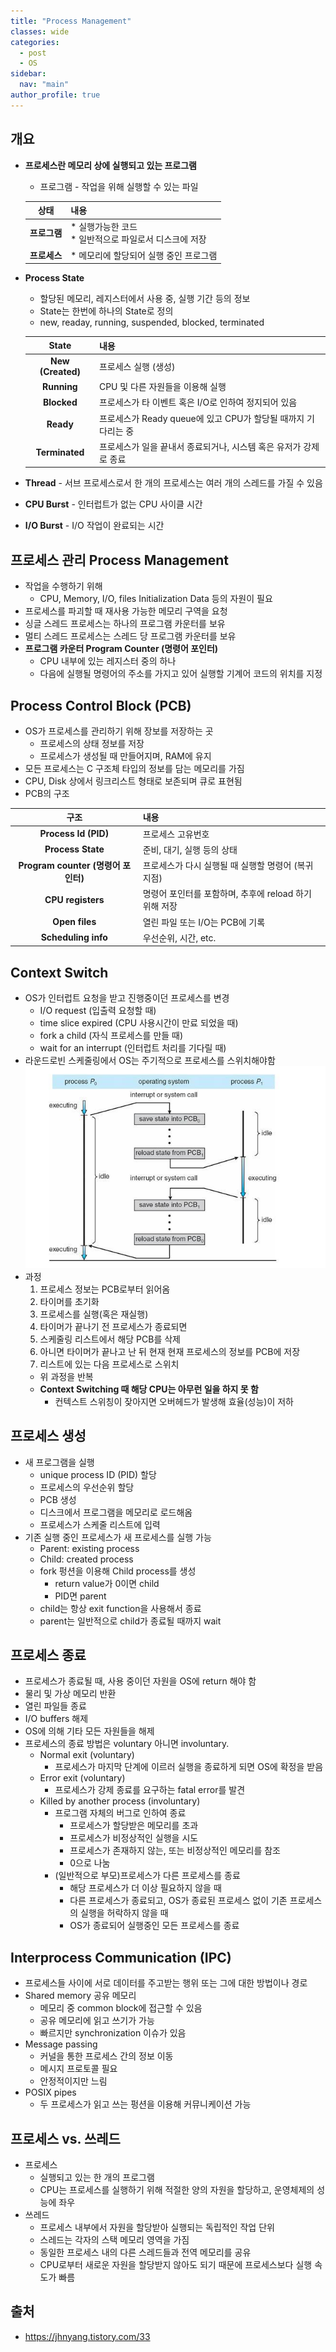 ```yaml
---
title: "Process Management"
classes: wide
categories: 
  - post
  - OS
sidebar:
  nav: "main"
author_profile: true
---
```

   
## 개요
* **프로세스란 메모리 상에 실행되고 있는 프로그램**
  * 프로그램 - 작업을 위해 실행할 수 있는 파일

  |상태|내용|
  |:---:|:---|
  |<strong>프로그램<strong/>|* 실행가능한 코드<br/>* 일반적으로 파일로서 디스크에 저장|
  |<strong>프로세스<strong/>|* 메모리에 할당되어 실행 중인 프로그램|

* **Process State**
  * 할당된 메모리, 레지스터에서 사용 중, 실행 기간 등의 정보
  * State는 한번에 하나의 State로 정의
  * new, readay, running, suspended, blocked, terminated

  |State|내용|
  |:---:|:---|
  |<strong>New (Created)<strong/>|프로세스 실행 (생성)|
  |<strong>Running<strong/>|CPU 및 다른 자원들을 이용해 실행|
  |<strong>Blocked<strong/>|프로세스가 타 이벤트 혹은 I/O로 인하여 정지되어 있음 |
  |<strong>Ready<strong/>|프로세스가 Ready queue에 있고 CPU가 할당될 때까지 기다리는 중|
  |<strong>Terminated<strong/>|프로세스가 일을 끝내서 종료되거나, 시스템 혹은 유저가 강제로 종료|

* **Thread** - 서브 프로세스로서 한 개의 프로세스는 여러 개의 스레드를 가질 수 있음
* **CPU Burst** - 인터럽트가 없는 CPU 사이클 시간
* **I/O Burst** - I/O 작업이 완료되는 시간

## 프로세스 관리 Process Management
* 작업을 수행하기 위해
  * CPU, Memory, I/O, files Initialization Data 등의 자원이 필요
* 프로세스를 파괴할 때 재사용 가능한 메모리 구역을 요청
* 싱글 스레드 프로세스는 하나의 프로그램 카운터를 보유
* 멀티 스레드 프로세스는 스레드 당 프로그램 카운터를 보유
* **프로그램 카운터 Program Counter (명령어 포인터)**
  - CPU 내부에 있는 레지스터 중의 하나
  - 다음에 실행될 명령어의 주소를 가지고 있어 실행할 기계어 코드의 위치를 지정

## Process Control Block (PCB)
* OS가 프로세스를 관리하기 위해 장보를 저장하는 곳
  * 프로세스의 상태 정보를 저장
  * 프로세스가 생성될 때 만들어지며, RAM에 유지
* 모든 프로세스는 C 구조체 타입의 정보를 담는 메모리를 가짐
* CPU, Disk 상에서 링크리스트 형태로 보존되며 큐로 표현됨
* PCB의 구조

|구조|내용|
|:---:|:---|
|<strong>Process Id (PID<strong/>)|프로세스 고유번호|
|<strong>Process State<strong/>|준비, 대기, 실행 등의 상태|
|<strong>Program counter (명령어 포인터)<strong/>|프로세스가 다시 실행될 때 실행할 명령어 (복귀 지점)|
|<strong>CPU registers<strong/>|명령어 포인터를 포함하며, 추후에 reload 하기 위해 저장|
|<strong>Open files<strong/>|열린 파일 또는 I/O는 PCB에 기록|
|<strong>Scheduling info<strong/>|우선순위, 시간, etc.|

## Context Switch
* OS가 인터럽트 요청을 받고 진행중이던 프로세스를 변경
  * I/O request (입출력 요청할 때)
  * time slice expired (CPU 사용시간이 만료 되었을 때)
  * fork a child (자식 프로세스를 만들 때)
  * wait for an interrupt (인터럽트 처리를 기다릴 때) 
* 라운드로빈 스케줄링에서 OS는 주기적으로 프로세스를 스위치해야함
![post_thumbnail](/assets/images/다운로드.jfif)
* 과정
  1. 프로세스 정보는 PCB로부터 읽어옴
  2. 타이머를 초기화
  3. 프로세스를 실행(혹은 재실행)
  4. 타이머가 끝나기 전 프로세스가 종료되면
    1. 스케줄링 리스트에서 해당 PCB를 삭제
    2. 아니면 타이머가 끝나고 난 뒤 현재 현재 프로세스의 정보를 PCB에 저장
  5. 리스트에 있는 다음 프로세스로 스위치
  * 위 과정을 반복
  * **Context Switching 때 해당 CPU는 아무런 일을 하지 못 함**
    * 컨텍스트 스위칭이 잦아지면 오버헤드가 발생해 효율(성능)이 저하

## 프로세스 생성
* 새 프로그램을 실행
  * unique process ID (PID) 할당
  * 프로세스의 우선순위 할당
  * PCB 생성
  * 디스크에서 프로그램을 메모리로 로드해옴
  * 프로세스가 스케줄 리스트에 입력 
* 기존 실행 중인 프로세스가 새 프로세스를 실행 가능
  * Parent: existing process  
  * Child: created process 
  * fork 펑션을 이용해 Child process를 생성
    * return value가 0이면 child 
    * PID면 parent
  * child는 항상 exit function을 사용해서 종료
  * parent는 일반적으로 child가 종료될 때까지 wait

## 프로세스 종료
* 프로세스가 종료될 때, 사용 중이던 자원을 OS에 return 해야 함
* 물리 및 가상 메모리 반환
* 열린 파일들 종료
* I/O buffers 해제
* OS에 의해 기타 모든 자원들을 해제
* 프로세스의 종료 방법은 voluntary 아니면 involuntary.  
  * Normal exit (voluntary)  
    * 프로세스가 마지막 단계에 이르러 실행을 종료하게 되면 OS에 확정을 받음
  * Error exit (voluntary)  
    * 프로세스가 강제 종료를 요구하는 fatal error를 발견
  * Killed by another process (involuntary) 
    * 프로그램 자체의 버그로 인하여 종료
      * 프로세스가 할당받은 메모리를 초과
      * 프로세스가 비정상적인 실행을 시도
      * 프로세스가 존재하지 않는, 또는 비정상적인 메모리를 참조
      * 0으로 나눔  
    * (일반적으로 부모)프로세스가 다른 프로세스를 종료
      * 해당 프로세스가 더 이상 필요하지 않을 때
      * 다른 프로세스가 종료되고, OS가 종료된 프로세스 없이 기존 프로세스의 실행을 허락하지 않을 때
      * OS가 종료되어 실행중인 모든 프로세스를 종료

## Interprocess Communication (IPC)
* 프로세스들 사이에 서로 데이터를 주고받는 행위 또는 그에 대한 방법이나 경로
* Shared memory 공유 메모리 
  * 메모리 중 common block에 접근할 수 있음
  * 공유 메모리에 읽고 쓰기가 가능
  * 빠르지만 synchronization 이슈가 있음
* Message passing 
  * 커널을 통한 프로세스 간의 정보 이동
  * 메시지 프로토콜 필요
  * 안정적이지만 느림
* POSIX pipes 
  * 두 프로세스가 읽고 쓰는 펑션을 이용해 커뮤니케이션 가능

## 프로세스 vs. 쓰레드
* 프로세스
  * 실행되고 있는 한 개의 프로그램
  * CPU는 프로세스를 실행하기 위해 적절한 양의 자원을 할당하고, 운영체제의 성능에 좌우
* 쓰레드
  * 프로세스 내부에서 자원을 할당받아 실행되는 독립적인 작업 단위
  * 스레드는 각자의 스택 메모리 영역을 가짐
  * 동일한 프로세스 내의 다른 스레드들과 전역 메모리를 공유
  * CPU로부터 새로운 자원을 할당받지 않아도 되기 때문에 프로세스보다 실행 속도가 빠름

## 출처
* <https://jhnyang.tistory.com/33>